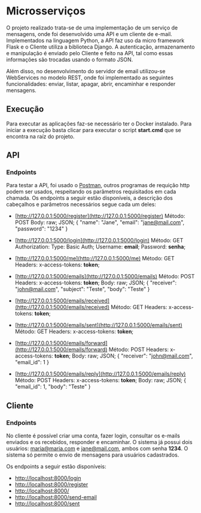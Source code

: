 # Microsserviços

O projeto realizado trata-se de uma implementação de um serviço de mensagens, onde foi desenvolvido uma API e um cliente de e-mail. Implementados na linguagem Python, a API faz uso da micro framework Flask e o Cliente utiliza a biblioteca Django. A autenticação, armazenamento e manipulação é enviado pelo Cliente e feito na API, tal como essas informações são trocadas usando o formato JSON. 

Além disso, no desenvolvimento do servidor de email utilizou-se WebServices no modelo REST, onde foi implementado as seguintes funcionalidades: enviar, listar, apagar, abrir, encaminhar e responder mensagens.

## Execução

Para executar as aplicações faz-se necessário ter o Docker instalado. Para iniciar a execução basta clicar para executar o script **start.cmd** que se encontra na raíz do projeto.

## API

### Endpoints

Para testar a API, foi usado o [Postman](https://www.postman.com/downloads/), outros programas de requição http podem ser usados, respeitando os parâmetros requisitados em cada chamada. Os endpoints a seguir estão disponíveis, a descrição dos cabeçalhos e parâmetros necessários segue cada um deles:

* [http://127.0.0.1:5000/register](http://127.0.0.1:5000/register)
Método: POST
Body: 
    raw; 
    JSON;
    {
        "name": "Jane",
        "email": "jane@mail.com",
        "password": "1234"
    }

* [http://127.0.0.1:5000/login](http://127.0.0.1:5000/login)
Método: GET
Authorization: Type: Basic Auth; Username: **email**; Password: **senha**;

* [http://127.0.0.1:5000/me](http://127.0.0.1:5000/me)
Método: GET
Headers: x-access-tokens: **token**;

* [http://127.0.0.1:5000/emails](http://127.0.0.1:5000/emails)
Método: POST
Headers: x-access-tokens: **token**;
Body: 
    raw; 
    JSON; 
    {
        "receiver": "john@mail.com",
        "subject": "Teste",
        "body": "Teste"
    }

* [http://127.0.0.1:5000/emails/received](http://127.0.0.1:5000/emails/received)
Método: GET
Headers: x-access-tokens: **token**;

* [http://127.0.0.1:5000/emails/sent](http://127.0.0.1:5000/emails/sent)
Método: GET
Headers: x-access-tokens: **token**;

* [http://127.0.0.1:5000/emails/forward](http://127.0.0.1:5000/emails/forward)
Método: POST
Headers: x-access-tokens: **token**;
Body: 
    raw; 
    JSON; 
    {
        "receiver": "john@mail.com",
        "email_id": 1
    }

* [http://127.0.0.1:5000/emails/reply](http://127.0.0.1:5000/emails/reply)
Método: POST
Headers: x-access-tokens: **token**;
Body: 
    raw; 
    JSON; 
    {
        "email_id": 1,
        "body": "Teste"
    }

## Cliente

### Endpoints

No cliente é possível criar uma conta, fazer login, consultar os e-mails enviados e os recebidos, responder e encaminhar. O sistema já possui dois usuários: maria@maria.com e jane@mail.com, ambos com senha **1234**. O sistema só permite o envio de mensagens para usuários cadastrados.

Os endpoints a seguir estão disponíveis:

* [http://localhost:8000/login](http://localhost:8000/login)
* [http://localhost:8000/register](http://localhost:8000/register)
* [http://localhost:8000/](http://localhost:8000/)
* [http://localhost:8000/send-email](http://localhost:8000/send-email)
* [http://localhost:8000/sent](http://localhost:8000/sent)
